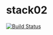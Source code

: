 # stack02

[![Build Status](https://travis-ci.org/yanaxgrishkova/stack02.svg?branch=master)](https://travis-ci.org/yanaxgrishkova/stack02)
